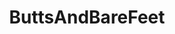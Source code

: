 ---
title: ButtsAndBareFeet
crosslinks:
- myult1mateischarging
- feet
- JacquelineDevries
- Ellie_Silk
- Hot_Milf
- emojigonewild
- LilyC
- simps
- nsfwoutfits
- HighMileageHoles
- dimples_of_venus
- AsiansGoneWild
- comfiecozie
- AlteaB
- 60fpsporn
- facedownassup
- jenspanties357
- TaylorRain
- TheRedFox
---